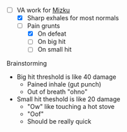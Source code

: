 - [ ] VA work for [Mizku](/docs/gameplay_spec/characters/mizku.md)
  - [x] Sharp exhales for most normals
  - [ ] Pain grunts
    - [x] On defeat
    - [ ] On big hit
    - [ ] On small hit

Brainstorming

- Big hit threshold is like 40 damage
  - Pained inhale (gut punch)
  - Out of breath "ohno"
- Small hit theshold is like 20 damage
  - "Ow" like touching a hot stove
  - "Oof"
  - Should be really quick
